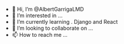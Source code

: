 - 👋 Hi, I’m @AlbertGarrigaLMD
- 👀 I’m interested in ...
- 🌱 I’m currently learning . Django and React
- 💞️ I’m looking to collaborate on ...
- 📫 How to reach me ...

<!---
AlbertGarrigaLMD/AlbertGarrigaLMD is a ✨ special ✨ repository because its `README.md` (this file) appears on your GitHub profile.
You can click the Preview link to take a look at your changes.
--->
